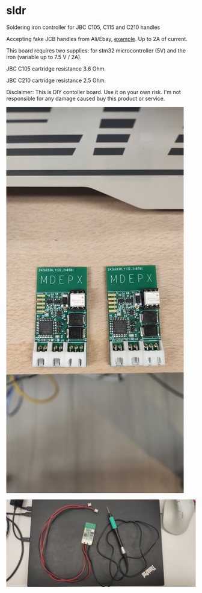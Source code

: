 # sldr

Soldering iron controller for JBC C105, C115 and C210 handles

Accepting fake JCB handles from Ali/Ebay, [example](https://www.ebay.co.uk/itm/166835161395?var=466499866336). Up to 2A of current.

This board requires two supplies: for stm32 microcontroller (5V) and the iron (variable up to 7.5 V / 2A).

JBC C105 cartridge resistance 3.6 Ohm.

JBC C210 cartridge resistance 2.5 Ohm.

Disclaimer: This is DIY contoller board. Use it on your own risk. I'm not responsible for any damage caused buy this product or service.

![alt text](https://raw.githubusercontent.com/mdepx/sldr/main/images/sldr.jpg)

![alt text](https://raw.githubusercontent.com/mdepx/sldr/main/images/iron.jpg)
